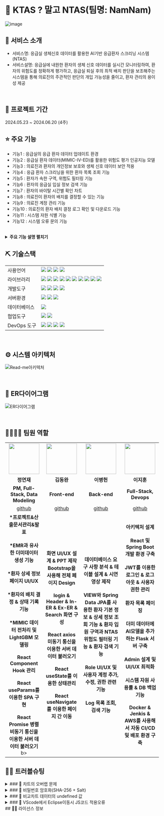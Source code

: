 # 📎 KTAS ? 말고 NTAS(팀명: NamNam)
![image](https://github.com/2024-SMHRD-KDT-BigData-23/EmergencyRoomDashboard/assets/155136709/b5da37de-60cb-4ba5-82e0-c1093569aaab)

## 👀 서비스 소개
* 서비스명: 응급실 생체신호 데이터를 활용한 AI기반 응급환자 스크리닝 시스템(NTAS)
* 서비스설명: 응급실에 내원한 환자의 생체 신호 데이터를 실시간 모니터링하여, 환자의 위험도를 정확하게 평가하고, 응급실 퇴실 후의 최적 배치 판단을 보조해주는 시스템을 통해 의료진의 주관적인 판단의 개입 가능성을 줄이고, 환자 관리의 용이성 제공
<br>


## 📅 프로젝트 기간
2024.05.23 ~ 2024.06.20 (4주)
<br>

## ⭐ 주요 기능
* 기능1 : 응급실의 응급 환자 데이터 업데이트 환경
* 기능2 : 응급실 환자 데이터(MIMIC-IV-ED)를 활용한 위험도 평가 인공지능 모델
* 기능3 : 의료진과 환자의 개인정보 보호와 생체 신호 데이터 보안 적용
* 기능4 : 응급 환자 스크리닝을 위한 환자 목록 조회 기능
* 기능5 : 환자가 속한 구역, 위험도 필터링 기능
* 기능6 : 환자의 응급실 입실 정보 검색 기능
* 기능7 : 환자의 바이탈 시간별 확인 차트
* 기능8 : 의료진이 환자의 배치를 결정할 수 있는 기능
* 기능9 : 의료진 계정 관리 기능
* 기능10 : 의료진의 환자 배치 결정 로그 확인 및 다운로드 기능
* 기능11 : 시스템 자원 식별 기능
* 기능12 : 시스템 오류 문의 기능
<br>

<details>
<summary><b>주요 기능 설명 펼치기</b></summary>
<div markdown="1">

* 기능1 : 반응형 웹![image](https://github.com/2024-SMHRD-KDT-BigData-23/FitNeeds/assets/155136709/97fa57ab-2eca-4958-9f1f-fe32d6919aba)
* 기능2 : 서비스 소개 페이지![image](https://github.com/2024-SMHRD-KDT-BigData-23/FitNeeds/assets/155136709/303d9ae0-d7c9-42e5-9e92-a3c5266d0466)
* 기능3 : 네이버 로그인 api![image](https://github.com/2024-SMHRD-KDT-BigData-23/FitNeeds/assets/155136709/0c279508-1241-4bcd-af27-2171720d8c2f)
* 기능4 : 사용자 ui/ux![image](https://github.com/2024-SMHRD-KDT-BigData-23/FitNeeds/assets/155136709/86b0cfa5-908d-4695-859a-7660039b5c3a)
* 기능5 : Chart.js를 활용한 다양한 차트 시각화![image](https://github.com/2024-SMHRD-KDT-BigData-23/FitNeeds/assets/155136709/ca4ae21d-8973-4e8c-b08e-84624b58d705)
![image](https://github.com/2024-SMHRD-KDT-BigData-23/FitNeeds/assets/155136709/6ae83fa0-41a3-422a-92e2-eb4b9f986fcd)
![image](https://github.com/2024-SMHRD-KDT-BigData-23/FitNeeds/assets/155136709/91733c07-bdd0-44cd-897f-053c975be8d9)
* 기능6 : 최신뉴스 및 블로그 크롤링![image](https://github.com/2024-SMHRD-KDT-BigData-23/FitNeeds/assets/155136709/d7a14b23-f542-4503-9c47-e54b6e6f6f13)
* 기능7 : 예약 서비스 및 Fullcalendar api![image](https://github.com/2024-SMHRD-KDT-BigData-23/FitNeeds/assets/155136709/8c11627a-59a1-4b5a-a424-50247fec82a3)

</div>
</details>

## ⛏ 기술스택
<table>
    <tr>
        <td>사용언어</td>
        <td>
            <img src="https://img.shields.io/badge/Spring%20Boot-6DB33F?style=for-the-badge&logo=Spring%20Boot&logoColor=white"/>
            <img src="https://img.shields.io/badge/HTML5-E34F26?style=for-the-badge&logo=HTML5&logoColor=white"/>
            <img src="https://img.shields.io/badge/CSS3-1572B6?style=for-the-badge&logo=CSS3&logoColor=white"/>
            <img src="https://img.shields.io/badge/JavaScript-F7DF1E?style=for-the-badge&logo=JavaScript&logoColor=white"/>
        </td>
    </tr>
    <tr>
        <td>라이브러리</td>
        <td>
            <img src="https://img.shields.io/badge/axios-5A29E4?style=for-the-badge&logo=axios&logoColor=white"/>
            <img src="https://img.shields.io/badge/BootStrap-7952B3?style=for-the-badge&logo=BootStrap&logoColor=white"/>
            <img src="https://img.shields.io/badge/Chart.js-F5788D?style=for-the-badge&logo=Chart.js&logoColor=white"/>
            <img src="https://img.shields.io/badge/JWT-000000?style=for-the-badge&logo=JSON%20web%20tokens&logoColor=white"/>
            <img src="https://img.shields.io/badge/Swagger-85EA2D?style=for-the-badge&logo=Swagger&logoColor=black"/>
            <img src="https://img.shields.io/badge/send%20email-4285F4?style=for-the-badge&logo=Gmail&logoColor=white"/>
            <img src="https://img.shields.io/badge/PDF-E34F26?style=for-the-badge&logo=Adobe%20Acrobat%20Reader&logoColor=white"/>
            <img src="https://img.shields.io/badge/DataFaker-FF8C00?style=for-the-badge&logo=datafaker&logoColor=white"/>
            <img src="https://img.shields.io/badge/Security-FF0000?style=for-the-badge&logo=Secure&logoColor=white"/>
            <img src="https://img.shields.io/badge/Lombok-FF4500?style=for-the-badge&logo=lombok&logoColor=white"/>
        </td>
    </tr>
    <tr>
        <td>개발도구</td>
        <td>
            <img src="https://img.shields.io/badge/IntelliJ-000000?style=for-the-badge&logo=IntelliJ%20IDEA&logoColor=white"/>
            <img src="https://img.shields.io/badge/VSCode-007ACC?style=for-the-badge&logo=VisualStudioCode&logoColor=white"/>
            <img src="https://img.shields.io/badge/Jupyter%20Notebook-F37626.svg?&style=for-the-badge&logo=Jupyter&logoColor=white"/>
            <img src="https://img.shields.io/badge/Gradle-02303A?style=for-the-badge&logo=Gradle&logoColor=white"/>
        </td>
    </tr>
    <tr>
        <td>서버환경</td>
        <td>
            <img src="https://img.shields.io/badge/Apache Tomcat-D22128?style=for-the-badge&logo=Apache Tomcat&logoColor=white"/>
            <img src="https://img.shields.io/badge/Flask-000000?style=for-the-badge&logo=Flask&logoColor=white"/> 
            <img src="https://img.shields.io/badge/Node.js-339933?style=for-the-badge&logo=Node.js&logoColor=white"/>
        </td>
    </tr>
    <tr>
        <td>데이터베이스</td>
        <td>
            <img src="https://img.shields.io/badge/mysql-4479A1?style=for-the-badge&logo=mysql&logoColor=white">
        </td>
    </tr>
    <tr>
        <td>협업도구</td>
        <td>
            <img src="https://img.shields.io/badge/Git-F05032?style=for-the-badge&logo=Git&logoColor=white"/>
            <img src="https://img.shields.io/badge/GitHub-181717?style=for-the-badge&logo=GitHub&logoColor=white"/>
        </td>
    </tr>
    <tr>
        <td>DevOps 도구</td>
        <td>
            <img src="https://img.shields.io/badge/Docker-2496ED?style=for-the-badge&logo=Docker&logoColor=white"/>
            <img src="https://img.shields.io/badge/Docker%20Hub-2496ED?style=for-the-badge&logo=Docker&logoColor=white"/>
            <img src="https://img.shields.io/badge/AWS-232F3E?style=for-the-badge&logo=Amazon%20AWS&logoColor=white"/>
            <img src="https://img.shields.io/badge/Jenkins-D24939?style=for-the-badge&logo=Jenkins&logoColor=white"/>
        </td>
    </tr>
</table>



<br>

## ⚙ 시스템 아키텍처
![Read-me아키텍처](https://github.com/2024-SMHRD-KDT-BigData-23/EmergencyRoomDashboard/assets/155136709/5ac9c5c9-bba1-4369-b0c7-a909b6fb1790)

<br>



## 📌 ER다이어그램
![ER다이어그램](https://github.com/2024-SMHRD-KDT-BigData-23/EmergencyRoomDashboard/assets/155136709/61862d77-f664-46bc-a7e1-2ccc207db17a)

<br>



## 👨‍👩‍👦‍👦 팀원 역할
<table>
  <tr>
    <td align="center"><img src="https://i.namu.wiki/i/GirsrnQUH-q5qbVv871h4zLg_H1X25k25qY-Vr5DcO6xV8MWdcENwySAA0M62Xyurjt3ezZUbPm7GoVYJRRXWGIAXpWJ0_zsEH0mxNsLH2S_GX54w9exBaOg6io06JjbYZRHQiPSyUwPoLzRFA5aeQ.webp" width="100" height="100"/></td>
    <td align="center"><img src="https://mb.ntdtv.kr/assets/uploads/2019/01/Screen-Shot-2019-01-08-at-4.31.55-PM-e1546932545978.png" width="100" height="100"/></td>
    <td align="center"><img src="https://github.com/2024-SMHRD-KDT-BigData-23/FitNeeds/assets/155136709/60cfda0f-23f4-4e5d-a953-12565033b91b" height="100"/></td>
    <td align="center"><img src="https://i.pinimg.com/236x/ed/bb/53/edbb53d4f6dd710431c1140551404af9.jpg" width="100" height="100"/></td>
  
  <tr>
    <td align="center"><strong>정연재</strong></td>
    <td align="center"><strong>김동완</strong></td>
    <td align="center"><strong>이병헌</strong></td>
    <td align="center"><strong>이지훈</strong></td>
  </tr>
  <tr>
    <td align="center"><b>PM, Full-Stack, Data Modeling</b></td>
    <td align="center"><b>Front-end</b></td>
    <td align="center"><b>Back-end</b></td>
    <td align="center"><b>Full-Stack, Devops</b></td>
  </tr>
  <tr>
    <td align="center"><a href="https://github.com/YeonjaeMan" target='_blank'>github</a></td>
    <td align="center"><a href="https://github.com/wandongk" target='_blank'>github</a></td>
    <td align="center"><a href="https://github.com/LBH1226" target='_blank'>github</a></td>
    <td align="center"><a href="https://github.com/dlwlgnsrhy" target='_blank'>github</a></td>
  </tr>
  <tr>
    <td align="center"> <b>*프로젝트&산출문서관리&발표 <br><br> *EMR과 유사한 더미데이터 생성 기능 <br><br> *환자 상세 정보 페이지 UI/UX <br><br> *환자의 배치 결정 & 상태 기록 기능 <br><br> *MIMIC 데이터 전처리 및 LightGBM 모델링<br><br> React Component Hook 관리<br><br> React useParams를 이용한 SPA 구현<br><br> React Promise 병렬 비동기 통신을 이용한 서버 데이터 불러오기</b>b> </td>
    <td align="center"> <b>화면 UI/UX 설계 & PPT 제작 Bootstrap을 사용해 전체 페이지 Design <br><br> login & Header & In-ER & Ex-ER & Search 화면 구성 <br><br> React axios 미동기 통신을 이용한 서버 데이터 불러오기 <br><br> React useState를 이용한 상태관리 <br><br> React useNavigate를 이용한 페이지 간 이동</b></td>
    <td align="center"> <b>데이터베이스 요구 사항 분석 & 테이블 설계 & 시연 영상 제작 <br><br> VIEW와 Spring Data JPA를 사용한 환자 기본 정보 & 상세 정보 조회 기능 & 환자 입원 구역과 NTAS 위험도 필터링 기능 & 환자 검색 기능<br><br>Role UI/UX 및 사용자 계정 추가, 수정, 권한 관련 기능<br><br>Log 목록 조회, 검색 기능</b></td>
    <td align="center"><b> 아키텍처 설계 <br><br> React 및 Spring Boot 개발 환경 구축 <br><br> JWT를 이용한 로그인 & 로그아웃 & 사용자 권한 관리 <br><br> 환자 목록 페이징 <br><br> 더미 데이터에 AI모델을 추가하는 Flask 서버 구축 <br><br> Admin 설계 및 UI/UX 최적화 <br><br> 시스템 자원 사용률 & DB 백업 기능 <br><br> Docker & Jenkis & AWS를 사용해서 자동 CI/CD 및 배포 환경 구축 </b></td>
  </tr>
</table>



## 🤾‍♂️ 트러블슈팅


<details>
<summary>
### 🔨 차트의 오버랩 문제<br>
</summary>
- 문제<br>

  메인 페이지 접속시 오늘 날짜를 기준으로 7일전까지의 데이터를 가져와 시각화함.
  원하는 날짜로 바꾸어 차트의 값을 업데이트 할 경우 기존의 차트가 사라지지 않고 새로운 차트가 덧씌워지는 문제가 발생.

- 원인<br>

  new 연산자를 이용해 새로운 메모리로 할당됨에따라 canvas를 초기화하는게 아닌
  새로운 chart가 기존 차트에 덧씌우듯 표시되는 문제라 사료됨.
 
- 해결방안<br>

  update 메소드와 destroy 메소드 사용.
  update 메소드를 사용하였으나 console.log로 확인하였을때 값의 변경이 일어났지만 기존 차트는 유지됨.
  destory 메소드를 사용하여 기존의 차트 객체를 삭제하고 다시 설정해주는 방법으로 해결.
 
- 코드<br>
```
$("#date_check").on("click", function() {
		let start_date = $("#dateFrom").val();
		let end_date = $("#dateTo").val();
		
		// 기존 차트 데이터 삭제
		if(doughnutChart != undefined){
			doughnutChart.destroy();
		}
		if(lineChart != undefined){
			lineChart.destroy();
		}
		fetchStartExChart(start_date, end_date);
		fetchStartChChart(start_date, end_date);
	});
```
</details>

<details>
<summary>
### 🔨 비밀번호 암호화(SHA-256 + Salt)<br>
</summary>
- 문제<br>

  SHA-256은 단방향 알고리즘의 한 종류로, 해시 값을 이용한 암호화 방식.
  SHA-256을 사용하였을때 같은 비밀번호일 경우 같은 해시 값을 반환함을 확인.

- 원인<br>

  SHA-256은 입력 값에 해당하는 해시 값이 정해져 있음.
  레인보우 테이블을 이용해 해시 값을 통해 원본 문자열의 유추가 가능해짐.
  레인보우 테이블이란? => 해시 함수의 모든 입력값에 대한 결과값을 표로 정리한 것.
 
- 해결방안<br>

  무작위 숫자를 바이트 배열로 변환하여 이를 10진수 문자열로 변환한 Salt값을 추가로 생성.
  로그인 및 개인정보 수정 시 비밀번호의 확인을 위해 해당 Salt값을 알아야하기 때문에
  Member_id에 해당하는 Salt값을 저장하는 tb_salt 테이블을 생성 및 저장.
 
- 코드<br>
```
public class Encrypt {
	/**
	 * 무작위 문자열 Salt 생성
	 * 
	 * @return 생성된 Salt 문자열
	 */
	public static String getSalt() {
		// 1. SecureRandom 객체 생성
		SecureRandom sr = new SecureRandom();
		// 2. 무작위 바이트 배열 salt 생성 (길이: 20)
		byte[] salt = new byte[20];
		// 3. 무작위 바이트로 salt 배열 채우기
		sr.nextBytes(salt);
		// 4. 바이트 배열을 16진수 문자열로 변환하여 반환
		StringBuffer sb = new StringBuffer();
		for (byte b : salt) {
			sb.append(String.format("%02x", b));
		}
		return sb.toString();
	}
	/**
	 * 주어진 암호와 Salt를 이용하여 SHA-256 알고리즘을 적용한 결과를 반환
	 * 
	 * @param pwd  암호
	 * @param salt Salt 문자열
	 * @return 암호와 Salt를 이용하여 적용한 SHA-256 알고리즘 결과
	 */
	public static String getEncrypt(String pwd, String salt) {
		String result = "";
		try {
			// 1. SHA-256 알고리즘을 적용할 MessageDigest 객체 생성
			MessageDigest md = MessageDigest.getInstance("SHA-256");
			// 2. 암호와 Salt를 이용하여 MessageDigest 업데이트
			md.update((pwd + salt).getBytes());
			// 3. 업데이트된 내용으로 해시값 계산
			byte[] pwdSalt = md.digest();
			// 4. 해시값을 16진수 문자열로 변환하여 반환
			StringBuffer sb = new StringBuffer();
			for (byte b : pwdSalt) {
				sb.append(String.format("%02x", b));
			}
			result = sb.toString();
		} catch (NoSuchAlgorithmException e) {
			throw new RuntimeException(e);
		}
		return result;
	}
}
```
</details>

<details>
<summary>
### 🔨 비교차트 데이터의 undefined 값<br>
</summary>
- 문제<br>

  회원의 개인 데이터와 표준 데이터를 비교하기 위해 DB에 저장된 값을 ajax를 통해 불러오는 과정에서
  회원의 개인 데이터가 값을 가져오지만 undefined로 출력되는 문제가 발생.
  
- 원인<br>

  ajax를 통해서 가져온 회원의 개인 데이터가 success문 안에서만 값을 유지하기 때문에 발생하는 문제라 사료됨.
 
- 해결방안<br>

  처음 가져온 회원의 개인 데이터의 success안에서 표준 데이터를 가져오는 ajax문을 사용함으로써
  중첩ajax를 통해 회원의 개인 데이터와 표준 데이터의 값을 유지하면서 비교 차트를 화면에 시각화함. 
 
- 코드<br>
```
// 개인 및 표준 데이터 비교 차트 그리기
function fetchCompareChart() {
		// 개인 데이터 가져오기
		$.ajax({
			url: "MyData",
			type: 'POST',
			dataType: 'json',
			success: (res) => {
				mem_height = res.height;
				mem_weight = res.weight;
				mem_bmi = res.bmi;
				mem_muscle = res.muscle;
				mem_fat_per = res.fat_per;
				// success안에서만 값이 유지되기 때문에
				// 중첩 ajax를 이용하여 차트를 그림
				// 표준데이터 가져오기
				$.ajax({
					url: "StdData",
					type: 'POST',
					dataType: 'json',
					success: (res) => {
						std_height = res.height;
						std_weight = res.weight;
						std_bmi = res.bmi;
						std_muscle = res.muscle;
						std_fat_per = res.fat_per;
						// barChart와 radarChart 그리기
						drawCompareChart();
					},
					error: () => {
						console.log("실패");
					}
				});
			},
			error: () => {
			}
		});
	};
```
</details>

</details>

<details>
<summary>
### 🔨 VScode에서 Eclipse이동시 JS코드 적용오류<br>
</summary>
- 문제<br>

  VSCode에서 작업했던 내용들을 Eclipse로 이동시켜 jsp설정 후 로그인, 회원가입 부분 슬라이드 js가 작동안함.
  
- 원인<br>

  form태그로 전체 코드를 감싸 css와 js에 코드순서상 인식이 안되는것으로 파악 됨. 
 
- 해결방안<br>

  form태그로 전송할 코드 전체를 감싸지 않고, 코드 순서를 확인하여 js작동에 이상없는 부분에 적용함. 
 
- 기본코드<br>
```
	<form class="join-form" action="Join.do" method="post" onsubmit="showSuccessAlert()">
		<div class="carousel-item second" id="carousel-first">
			<img class="w-100" src="assets/images/join/carousel-bg.jpg"
				alt="Image">
			<div class="carousel-caption active">
				<div class="container">
					<div class="row justify-content-center">
						<div class="col-lg-7 pt-5">
							<h1 class="display-4 text-white mb-3 animated slideInDown">Sign
								up</h1>
							<p class="fs-5 text-white-50 mb-5 animated slideInDown">Fitneeds
								회원가입을 도와드릴게요 :)</p>
							<div>
								<div class="row g-3">
									<div class="col-12">
											<div class="form-floating">
												<input type="text" class="form-control bg-light border-0"
													id="mem_id" name="mem_id" placeholder="아이디를 입력해 주세요.">
												<label>아이디</label>
											</div>
									</div>

```

- 개선된 코드<br>
```
		<div class="carousel-item second" id="carousel-first">
			<img class="w-100" src="assets/images/join/carousel-bg.jpg"
				alt="Image">
			<div class="carousel-caption active">
				<div class="container">
					<div class="row justify-content-center">
						<div class="col-lg-7 pt-5">
							<h1 class="display-4 text-white mb-3 animated slideInDown">Sign up</h1>
							<p class="fs-5 text-white-50 mb-5 animated slideInDown">Fitneeds
								회원가입을 도와드릴게요 :)</p>
							<div>
								<div class="row g-3">
									<div class="col-12">
										<form class="join-form" action="Join.do" method="post" onsubmit="showSuccessAlert()">
											<div class="form-floating">
												<input type="text" class="form-control bg-light border-0"
													id="mem_id" name="mem_id" placeholder="아이디를 입력해 주세요.">
												<label>아이디</label>
											</div>
									</div>
									<div class="col-12">
										<div class="form-floating">
											<input type="text" class="form-control bg-light border-0"
												id="mem_pw" name="mem_pw" placeholder="Your Email">
											<label for="email">비밀번호</label>
										</div>
									</div>
```
</details>
## 🤾‍♂️ 라이선스 정보
